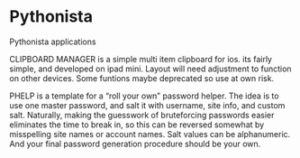 # Pythonista
Pythonista applications


CLIPBOARD MANAGER is a simple multi item clipboard for ios. its fairly simple, and developed on ipad mini.
Layout will need adjustment to function on other devices. Some funtions maybe deprecated so use at own risk.

PHELP is a template for a “roll your own” password helper. The idea is to use one master password, and salt it with username, site info, and custom salt. Naturally, making the guesswork of bruteforcing passwords easier eliminates the time to break in, so this can be reversed somewhat by misspelling site names or account names. Salt values can be alphanumeric. And your final password generation procedure should be your own. 